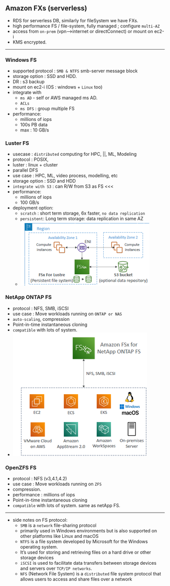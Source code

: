 ## Amazon FXs (serverless)
- RDS for serverless DB, similarly for fileSystem we have FXs.
- high performance FS / file-system, fully managed ; configure `multi-AZ` 
- access from `on-prem` (vpn-->internet or directConnect) or mount on ec2-i
- KMS encrypted.

---
### Windows FS
  - supported protocol : `SMB & NTFS` smb-server message block
  - storage option : SSD and HDD.
  - DR : s3 backup
  - mount on ec2-i (OS : windows + `Linux` too)
  - integrate with 
    - `ms AD` - self or AWS managed ms AD.
    - `ACLs`
    - `ms DFS` : group multiple FS 
  - performance:
    - millions of iops
    - 100s PB data
    - max : 10 GB/s
    
### Luster FS
- usecase : `distributed` computing for HPC, ||, ML, Modeling
- protocol : POSIX,
- luster : linux + cluster
- parallel DFS
- use case : HPC, ML, video process, modelling, etc
- storage option : SSD and HDD
- `integrate with S3` : can R/W from S3 as FS <<<
- performance:
  - millions of iops
  - 100 GB/s
- deployment option:
  - `scratch` : short term storage, 6x faster, `no data replication`
  - `persistent`: Long term storage: data replication in same AZ
  - ![img.png](../99_img/storage/more/img.png)

### NetApp ONTAP FS
- protocol : NFS, SMB, iSCSI
- use case : Move workloads running on `ONTAP or NAS`
- `auto-scaling`, compression
- Point-in-time instantaneous cloning
- `compatible` with lots of system.
- ![img_1.png](../99_img/storage/more/img_1.png)

### OpenZFS FS
- protocol : NFS (v3,4.1,4.2)
- use case : Move workloads running on `ZFS`
- compression.
- performance : millions of iops
- Point-in-time instantaneous cloning
- `compatible` with lots of system. same as netApp FS.


----
- side notes on FS protocol:
  - `SMB` is a `network` file-sharing protocol 
  - primarily used in Windows environments but is also supported on other platforms like Linux and macOS
  - `NTFS` is a file system developed by Microsoft for the Windows operating system. 
  - It’s used for storing and retrieving files on a hard drive or other storage devices
  - `iSCSI` is used to facilitate data transfers between storage devices and servers over `TCP/IP networks`.
  - `NFS` (Network File System) is a `distributed` file system protocol that allows users to access and share files over a network 
